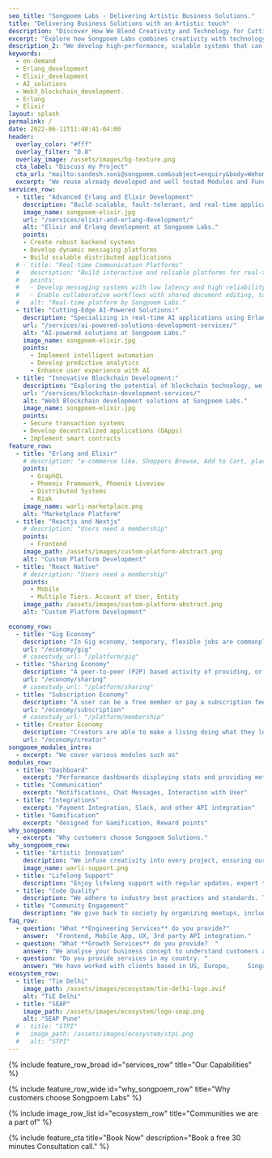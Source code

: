 ```yaml
---
seo_title: "Songpoem Labs - Delivering Artistic Business Solutions."
title: "Delivering Business Solutions with an Artistic touch"
description: "Discover How We Blend Creativity and Technology for Cutting-Edge Business Solutions."
excerpt: "Explore how Songpoem Labs combines creativity with technology to deliver innovative business solutions."
description_2: "We develop high-performance, scalable systems that can handle large amounts of traffic and user activity without slowing down or crashing."
keywords:
  - on-demand
  - Erlang_development
  - Elixir_development
  - AI_solutions
  - Web3_blockchain_development.
  - Erlang
  - Elixir
layout: splash
permalink: /
date: 2022-06-11T11:48:41-04:00
header:
  overlay_color: "#fff"
  overlay_filter: "0.8"
  overlay_image: /assets/images/bg-texture.png
  cta_label: "Discuss my Project"
  cta_url: "mailto:sandesh.soni@songpoem.com&subject=enquiry&body=Wehomepage"
  excerpt: "We reuse already developed and well tested Modules and Functionalities, that can be imported rather than building from scratch and testing again."
services_row:
  - title: "Advanced Erlang and Elixir Development"
    description: "Build scalable, fault-tolerant, and real-time applications using Erlang/Elixir."
    image_name: songpoem-elixir.jpg
    url: "/services/elixir-and-erlang-development/"
    alt: "Elixir and Erlang development at Songpoem Labs."
    points:
    - Create robust backend systems
    - Develop dynamic messaging platforms
    - Build scalable distributed applications
  # - title: "Real-time Communication Platforms"
  #   description: "Build interactive and reliable platforms for real-time messaging, video conferencing, and collaborative workflows."
  #   points:
  #   - Develop messaging systems with low latency and high reliability using Erlang/Elixir.
  #   - Enable collaborative workflows with shared document editing, task management, etc.
  #   alt: "Real-time platform by Songpoem Labs."
  - title: "Cutting-Edge AI-Powered Solutions:"
    description: "Specializing in real-time AI applications using Erlang and Elixir, we deliver solutions that combine responsiveness with intelligent decision-making."
    url: "/services/ai-powered-solutions-development-services/"
    alt: "AI-powered solutions at Songpoem Labs."
    image_name: songpoem-elixir.jpg
    points:
      - Implement intelligent automation
      - Develop predictive analytics
      - Enhance user experience with AI
  - title: "Innovative Blockchain Development:"
    description: "Exploring the potential of blockchain technology, we develop decentralized applications (DApps)"
    url: "/services/blockchain-development-services/"
    alt: "Web3 Blockchain development solutions at Songpoem Labs."
    image_name: songpoem-elixir.jpg
    points:
    - Secure transaction systems
    - Develop decentralized applications (DApps)
    - Implement smart contracts
feature_row:
  - title: "Erlang and Elixir"
    # description: "e-commerce like. Shoppers Browse, Add to Cart, place order, Checkout."
    points:
      - GraphQL
      - Phoenix Framework, Phoenix Liveview
      - Distributed Systems
      - Riak
    image_name: warli-marketplace.png
    alt: "Marketplace Platform"
  - title: "Reactjs and Nextjs"
    # description: "Users need a membership"
    points:
      - Frontend
    image_path: /assets/images/custom-platform-abstract.png
    alt: "Custom Platform Development"
  - title: "React Native"
    # description: "Users need a membership"
    points:
      - Mobile
      - Multiple Tiers. Account of User, Entity
    image_path: /assets/images/custom-platform-abstract.png
    alt: "Custom Platform Development"

economy_row:
  - title: "Gig Economy"
    description: "In Gig economy, temporary, flexible jobs are commonplace and companies tend to hire independent contractors and freelancers instead of full-time employees."
    url: "/economy/gig"
    # casestudy_url: "/platform/gig"
  - title: "Sharing Economy"
    description: "A peer-to-peer (P2P) based activity of providing, or sharing access to goods and services, usually short term."
    url: "/economy/sharing"
    # casestudy_url: "/platform/sharing"
  - title: "Subscription Economy"
    description: "A user can be a free member or pay a subscription fee to access premium services. The goal is to ensure member is using the platform for a long term."
    url: "/economy/subscription"
    # casestudy_url: "/platform/membership"
  - title: Creator Economy
    description: "Creators are able to make a living doing what they love - creating content. Whether it’s vlogging, gaming, or music, there’s a creator out there for everyone. And with the ability to directly connect with fans, the creator economy is only going to continue to grow."
    url: "/economy/creator"
songpoem_modules_intro: 
  - excerpt: "We cover various modules such as"
modules_row:
  - title: "Dashboard"
    excerpt: "Performance dashboards displaying stats and providing metadata for further analytics."
  - title: "Communication"
    excerpt: "Notifications, Chat Messages, Interaction with User"
  - title: "Integrations"
    excerpt: "Payment Integration, Slack, and other API integration"
  - title: "Gamification"
    excerpt: "designed for Gamification, Reward points"
why_songpoem:
  - excerpt: "Why customers choose Songpoem Solutions."
why_songpoem_row:
  - title: "Artistic Innovation"
    description: "We infuse creativity into every project, ensuring our solutions not only perform flawlessly but also inspire and engage."
    image_name: warli-support.png
  - title: "Lifelong Support"
    description: "Enjoy lifelong support with regular updates, expert troubleshooting, and personalized consultations."
  - title: "Code Quality"
    description: "We adhere to industry best practices and standards. This commitment ensures that your projects are built on a foundation of clean, efficient, and scalable code."
  - title: "Community Engagement"
    description: "We give back to society by organizing meetups, including Elixir Pune Meetup and Elixir Bengaluru Meetup."
faq_row:
  - question: "What **Engineering Services** do you provide?"  
    answer:  "Frontend, Mobile App, UX, 3rd party API integration."  
  - question: "What **Growth Services** do you provide?  "
    answer: "We analyse your business concept to understand customers and your offerings and come up with possible strategy to reach more relevant users."
  - question: "Do you provide services in my country. " 
    answer: "We have worked with clients based in US, Europe,     Singapore. We overlap a few hours with your timezone. Our team is Distributed and we majorly work Remotely."
ecosystem_row:
  - title: "Tie Delhi"
    image_path: /assets/images/ecosystem/tie-delhi-logo.avif
    alt: "TiE Delhi"
  - title: "SEAP"
    image_path: /assets/images/ecosystem/logo-seap.png
    alt: "SEAP Pune"
  # - title: "STPI"
  #   image_path: /assets/images/ecosystem/stpi.png
  #   alt: "STPI"
---
```


{% include feature_row_broad id="services_row"
title="Our Capabilities" %}

<!-- {% include feature_row_wide id="feature_row"
title="We are good at implementating" %} -->


{% include feature_row_wide id="why_songpoem_row" title="Why customers choose Songpoem Labs" %}

{% include image_row_list id="ecosystem_row" title="Communities we are a part of" %}


<!-- **Ready to transform your business with our artistic tech solutions? Contact us today for a consultation.** -->



<!-- {% include feature_row_faqs title="FAQs" %} -->

{% include feature_cta title="Book Now" description="Book a free 30 minutes Consultation call." %}
